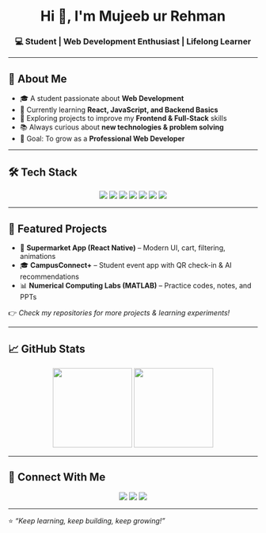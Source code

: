 <!-- Profile README for @mujeebbhutto-Dev -->

<h1 align="center">Hi 👋, I'm Mujeeb ur Rehman</h1>
<h3 align="center">💻 Student | Web Development Enthusiast | Lifelong Learner</h3>

---

## 🚀 About Me
- 🎓 A student passionate about **Web Development**  
- 🌱 Currently learning **React, JavaScript, and Backend Basics**  
- 🔭 Exploring projects to improve my **Frontend & Full-Stack** skills  
- 📚 Always curious about **new technologies & problem solving**  
- 🎯 Goal: To grow as a **Professional Web Developer**  

---

## 🛠️ Tech Stack
<p align="center">
  <!-- Programming Languages -->
  <img src="https://img.shields.io/badge/HTML5-E34F26?style=for-the-badge&logo=html5&logoColor=white" />
  <img src="https://img.shields.io/badge/CSS3-1572B6?style=for-the-badge&logo=css3&logoColor=white" />
  <img src="https://img.shields.io/badge/JavaScript-F7E017?style=for-the-badge&logo=javascript&logoColor=black" />
  <img src="https://img.shields.io/badge/React-61DAFB?style=for-the-badge&logo=react&logoColor=black" />
  <img src="https://img.shields.io/badge/Node.js-43853D?style=for-the-badge&logo=node.js&logoColor=white" />
  <img src="https://img.shields.io/badge/Tailwind_CSS-38B2AC?style=for-the-badge&logo=tailwind-css&logoColor=white" />
  <img src="https://img.shields.io/badge/Bootstrap-7952B3?style=for-the-badge&logo=bootstrap&logoColor=white" />
</p>

---

## 📂 Featured Projects
- 🛒 **Supermarket App (React Native)** – Modern UI, cart, filtering, animations  
- 🎓 **CampusConnect+** – Student event app with QR check-in & AI recommendations  
- 📊 **Numerical Computing Labs (MATLAB)** – Practice codes, notes, and PPTs  

👉 *Check my repositories for more projects & learning experiments!*  

---

## 📈 GitHub Stats
<p align="center">
  <img src="https://github-readme-stats.vercel.app/api?username=mujeebbhutto-Dev&show_icons=true&theme=tokyonight" height="160px"/>
  <img src="https://github-readme-stats.vercel.app/api/top-langs/?username=mujeebbhutto-Dev&layout=compact&theme=tokyonight" height="160px"/>
</p>

---

## 🤝 Connect With Me
<p align="center">
  <a href="https://github.com/mujeebbhutto-Dev"><img src="https://img.shields.io/badge/GitHub-000?style=for-the-badge&logo=github&logoColor=white"/></a>
  <a href="https://www.linkedin.com"><img src="https://img.shields.io/badge/LinkedIn-0077B5?style=for-the-badge&logo=linkedin&logoColor=white"/></a>
  <a href="mailto:your-email@example.com"><img src="https://img.shields.io/badge/Email-D14836?style=for-the-badge&logo=gmail&logoColor=white"/></a>
</p>

---

⭐️ *“Keep learning, keep building, keep growing!”*  
